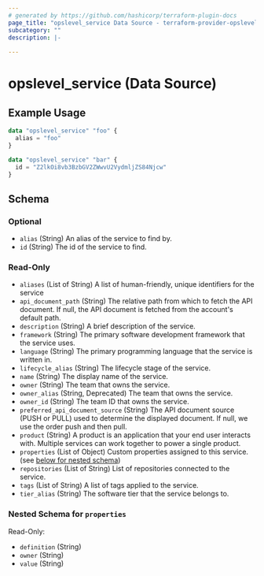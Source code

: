```yaml
---
# generated by https://github.com/hashicorp/terraform-plugin-docs
page_title: "opslevel_service Data Source - terraform-provider-opslevel"
subcategory: ""
description: |-
  
---
```


# opslevel_service (Data Source)



## Example Usage

```terraform
data "opslevel_service" "foo" {
  alias = "foo"
}

data "opslevel_service" "bar" {
  id = "Z2lkOi8vb3BzbGV2ZWwvU2VydmljZS84Njcw"
}
```

<!-- schema generated by tfplugindocs -->
## Schema

### Optional

- `alias` (String) An alias of the service to find by.
- `id` (String) The id of the service to find.

### Read-Only

- `aliases` (List of String) A list of human-friendly, unique identifiers for the service
- `api_document_path` (String) The relative path from which to fetch the API document. If null, the API document is fetched from the account's default path.
- `description` (String) A brief description of the service.
- `framework` (String) The primary software development framework that the service uses.
- `language` (String) The primary programming language that the service is written in.
- `lifecycle_alias` (String) The lifecycle stage of the service.
- `name` (String) The display name of the service.
- `owner` (String) The team that owns the service.
- `owner_alias` (String, Deprecated) The team that owns the service.
- `owner_id` (String) The team ID that owns the service.
- `preferred_api_document_source` (String) The API document source (PUSH or PULL) used to determine the displayed document. If null, we use the order push and then pull.
- `product` (String) A product is an application that your end user interacts with. Multiple services can work together to power a single product.
- `properties` (List of Object) Custom properties assigned to this service. (see [below for nested schema](#nestedatt--properties))
- `repositories` (List of String) List of repositories connected to the service.
- `tags` (List of String) A list of tags applied to the service.
- `tier_alias` (String) The software tier that the service belongs to.

<a id="nestedatt--properties"></a>
### Nested Schema for `properties`

Read-Only:

- `definition` (String)
- `owner` (String)
- `value` (String)


